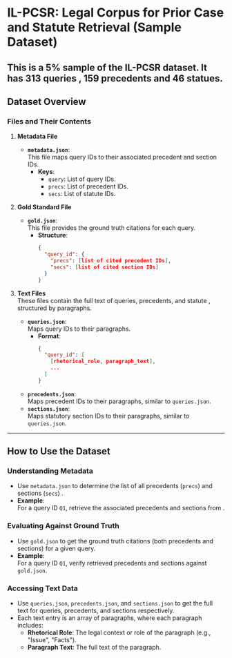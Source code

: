 # IL-PCSR: Legal Corpus for Prior Case and Statute Retrieval (Sample Dataset)
This is a 5% sample of the IL-PCSR dataset. It has 313 queries , 159 precedents and 46 statues.
---

## Dataset Overview

### Files and Their Contents

1. **Metadata File**
   - **`metadata.json`**:  
     This file maps query IDs to their associated precedent and section IDs.  
     - **Keys**:
       - `query`: List of query IDs.
       - `precs`: List of precedent IDs.
       - `secs`: List of  statute IDs.

2. **Gold Standard File**
   - **`gold.json`**:  
     This file provides the ground truth citations for each query.  
     - **Structure**:
       ```json
       {
         "query_id": {
           "precs": [list of cited precedent IDs],
           "secs": [list of cited section IDs]
         }
       }
       ```

3. **Text Files**  
   These files contain the full text of queries, precedents, and statute , structured by paragraphs.
   - **`queries.json`**:  
     Maps query IDs to their paragraphs.
     - **Format**:
       ```json
       {
         "query_id": [
           [rhetorical_role, paragraph_text],
           ...
         ]
       }
       ```
   - **`precedents.json`**:  
     Maps precedent IDs to their paragraphs, similar to `queries.json`.
   - **`sections.json`**:  
     Maps statutory section IDs to their paragraphs, similar to `queries.json`.

---

## How to Use the Dataset

### Understanding Metadata
- Use `metadata.json` to determine the list of all precedents (`precs`) and sections (`secs`) .
- **Example**:  
  For a query ID `Q1`, retrieve the associated precedents and sections from .

### Evaluating Against Ground Truth
- Use `gold.json` to get the ground truth citations (both precedents and sections) for a given query.
- **Example**:  
  For a query ID `Q1`, verify retrieved precedents and sections against `gold.json`.

### Accessing Text Data
- Use `queries.json`, `precedents.json`, and `sections.json` to get the full text for queries, precedents, and sections respectively.
- Each text entry is an array of paragraphs, where each paragraph includes:
  - **Rhetorical Role**: The legal context or role of the paragraph (e.g., "Issue", "Facts").
  - **Paragraph Text**: The full text of the paragraph.


